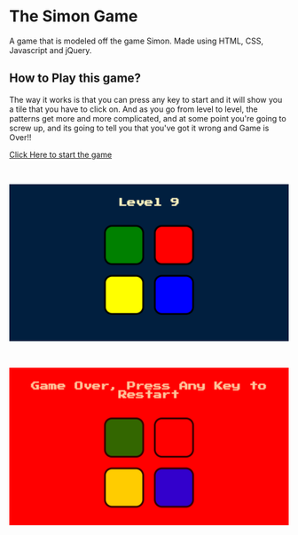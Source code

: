# The Simon Game

A game that is modeled off the game Simon. Made using HTML, CSS, Javascript and jQuery.

## How to Play this game?

The way it works is that you can press any key to start and it will show you a tile that you have to click on. And as you go from level to level, the patterns get more and more complicated, and at some point you're going to screw up, and its going to tell you that you've got it wrong and Game is Over!!

[Click Here to start the game](https://tomsaju2001.github.io/theSimonGame/)

<br>


![Screenshot 1](readmeImages/Screenshot1.png)

<br>

![Screenshot 2](readmeImages/Screenshot2.png)
